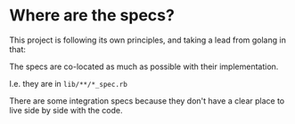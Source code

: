 # Where are the specs?

This project is following its own principles, and taking a lead from golang in that:

The specs are co-located as much as possible with their implementation.

I.e. they are in `lib/**/*_spec.rb`

There are some integration specs because they don't have a clear place to live
side by side with the code.
